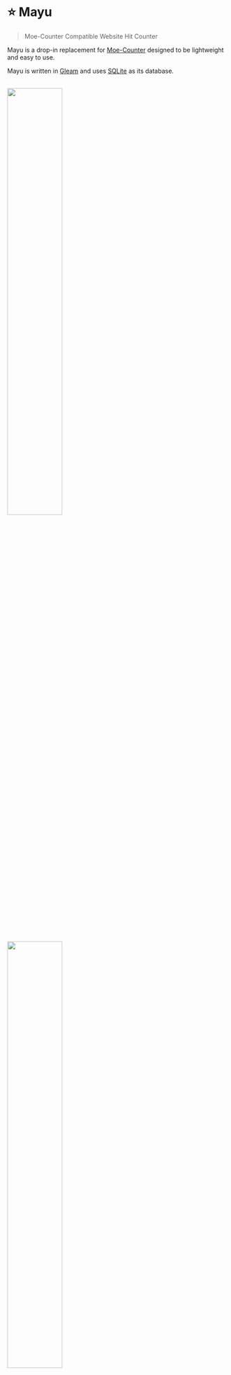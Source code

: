 # ⭐ Mayu

> Moe-Counter Compatible Website Hit Counter

Mayu is a drop-in replacement for [Moe-Counter](https://github.com/journey-ad/Moe-Counter) designed
to be lightweight and easy to use.

Mayu is written in [Gleam](https://gleam.run) and uses [SQLite](https://sqlite.org) as its database.

<br>

<img src="https://counter.due.moe/get/@demo" width="50%">

<img src="https://counter.due.moe/get/@demo?theme=urushi" width="50%">

<br>

Don't know Gleam or functional paradigms? Take a look at the [source tree](./src) and see just how
easy it is to understand! It's all contained in under 300 (294) liberally newline'd lines of code!

## Usage

Mayu currently has nine available themes selectable using the `theme` query parameter of any `get` operation.

E.g., [counter.due.moe/get/@demo?theme=urushi](https://counter.due.moe/get/@demo?theme=urushi)

- `asoul`
- `gelbooru-h` (NSFW)
- `gelbooru`
- `moebooru-h` (NSFW)
- `moebooru`
- `rule34` (NSFW)
- `urushi`
- `lain`
- `garukura`

Mayu will pad the counter number with zeroes until it reaches a length of 6 characters. You can modify this behavior by changing the `padding` query parameter of any `get` operation.

### Local

```bash
$ git clone git@github.com:Fuwn/mayu.git
$ cd mayu
$ gleam run
$ # or
$ nix run
```

### Docker

```shell
docker run --volume 'mayu:/mayu/data/' -p '80:3000' --rm fuwn/mayu:latest
```

This Docker command uses a named volume, `mayu`, which allows the Mayu's database to persist between container restarts.

### Database

Mayu will use SQLite by default and will place the database file, `count.db`, within the `data/` directory of the project's root directory.

Mayu has the same default database layout as Moe-Counter, so if you've already used Moe-Counter previously, Mayu will work off of any previously accumulated counter data, so long as you transfer the database file over.

Mayu additionally adds two database columns: `created_at` and `updated_at`, which will not affect standard operations in any way, but will allow for additional data to be available should you perform a `record` operation.

### Routes

- `/heart-beat`: `alive`
- `/get/@name`: An `image/xml+svg` counter, defaulting to theme `asoul`, modifiable using the `theme` query parameter
- `/record/@name`: JSON object containing the database's `name`, `num`, `created_at`, and `updated_at` fields for counter `name`

## Resource Attributions

- [A-SOUL_Official](https://space.bilibili.com/703007996)
- [Moebooru](https://github.com/moebooru/moebooru)
- [Rule 34](https://rule34.xxx) (NSFW)
- [Gelbooru](https://gelbooru.com) (NSFW)
- [Urushi](https://x.com/udon0531/status/1350738347681959936)
- [Lain Iwakura](https://x.com/lililjiliijili/status/869722811236929538)
- [GaruKura](https://www.pixiv.net/artworks/119693017)

## Licence

This project is licensed with the [GNU General Public License v3.0](LICENSE).
